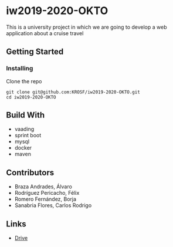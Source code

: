 # iw2019-2020-OKTO

This is a university project in which we are going to develop a web application about a cruise travel

## Getting Started

### Installing

Clone the repo

```
git clone git@github.com:KROSF/iw2019-2020-OKTO.git
cd iw2019-2020-OKTO
```

## Build With

- vaading
- sprint boot
- mysql
- docker
- maven

## Contributors

- Braza Andrades, Álvaro
- Rodríguez Pericacho, Félix
- Romero Fernández, Borja
- Sanabria Flores, Carlos Rodrigo

## Links

- [Drive](https://drive.google.com/open?id=1PuoqbrSmz8bC3oO2LBsO3O5bSbdhjZyw)

